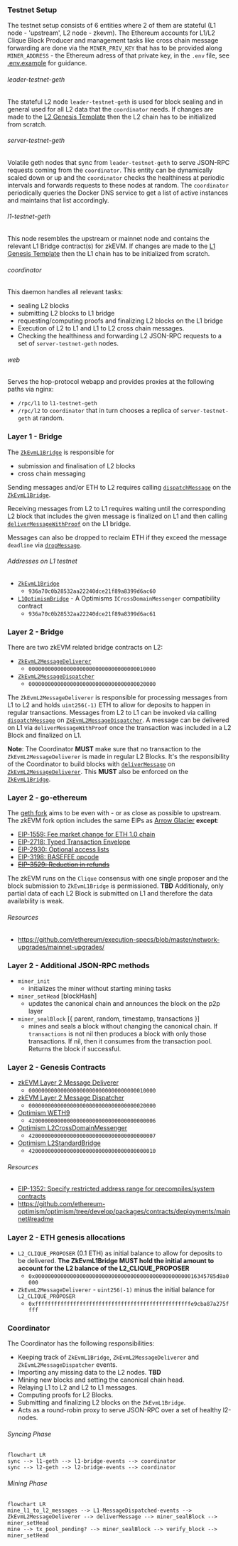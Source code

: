 ### Testnet Setup
The testnet setup consists of 6 entities where 2 of them are stateful (L1 node - 'upstream', L2 node - zkevm).
The Ethereum accounts for L1/L2 Clique Block Producer and management tasks like cross chain message forwarding are done via the
`MINER_PRIV_KEY` that has to be provided along `MINER_ADDRESS` - the Ethereum adress of that private key, in the `.env` file, see [.env.example][env-example] for guidance.

###### leader-testnet-geth
The stateful L2 node `leader-testnet-geth` is used for block sealing and in general used for all L2 data that the `coordinator` needs.
If changes are made to the [L2 Genesis Template][l2-genesis-template] then the L2 chain has to be initialized from scratch.

###### server-testnet-geth
Volatile geth nodes that sync from `leader-testnet-geth` to serve JSON-RPC requests coming from the `coordinator`.
This entity can be dynamically scaled down or up and the `coordinator` checks the healthiness at periodic intervals and forwards requests to these nodes at random.
The `coordinator` periodically queries the Docker DNS service to get a list of active instances and maintains that list accordingly.

###### l1-testnet-geth
This node resembles the upstream or mainnet node and contains the relevant L1 Bridge contract(s) for zkEVM.
If changes are made to the [L1 Genesis Template][l1-genesis-template] then the L1 chain has to be initialized from scratch.

###### coordinator
This daemon handles all relevant tasks:
- sealing L2 blocks
- submitting L2 blocks to L1 bridge
- requesting/computing proofs and finalizing L2 blocks on the L1 bridge
- Execution of L2 to L1 and L1 to L2 cross chain messages.
- Checking the healthiness and forwarding L2 JSON-RPC requests to a set of `server-testnet-geth` nodes.

###### web
Serves the hop-protocol webapp and provides proxies at the following paths via nginx:
- `/rpc/l1` to `l1-testnet-geth`
- `/rpc/l2` to `coordinator` that in turn chooses a replica of `server-testnet-geth` at random.

### Layer 1 - Bridge

The [`ZkEvmL1Bridge`][ZkEvmL1Bridge] is responsible for
- submission and finalisation of L2 blocks
- cross chain messaging

Sending messages and/or ETH to L2 requires calling [`dispatchMessage`][IZkEvmMessageDispatcher] on the [`ZkEvmL1Bridge`][ZkEvmL1Bridge].

Receiving messages from L2 to L1 requires waiting until the corresponding L2 block that includes the given message is finalized on L1 and then calling
[`deliverMessageWithProof`][IZkEvmMessageDelivererWithProof] on the L1 bridge.

Messages can also be dropped to reclaim ETH if they exceed the message `deadline` via [`dropMessage`][IZkEvmMessageDispatcher].

###### Addresses on L1 testnet
- [`ZkEvmL1Bridge`][ZkEvmL1Bridge]
  - `936a70c0b28532aa22240dce21f89a8399d6ac60`
- [`L1OptimismBridge`][L1OptimismBridge] - A Optimisms `ICrossDomainMessenger` compatibility contract
  - `936a70c0b28532aa22240dce21f89a8399d6ac61`

### Layer 2 - Bridge

There are two zkEVM related bridge contracts on L2:

- [`ZkEvmL2MessageDeliverer`][ZkEvmL2MessageDeliverer]
  - `0000000000000000000000000000000000010000`
- [`ZkEvmL2MessageDispatcher`][ZkEvmL2MessageDispatcher]
  - `0000000000000000000000000000000000020000`

The `ZkEvmL2MessageDeliverer` is responsible for processing messages from L1 to L2 and holds `uint256(-1)` ETH to allow for deposits to happen in regular transactions.
Messages from L2 to L1 can be invoked via calling [`dispatchMessage`][IZkEvmMessageDispatcher] on [`ZkEvmL2MessageDispatcher`][ZkEvmL2MessageDispatcher]. A message can be delivered on L1 via `deliverMessageWithProof` once the transaction was included in a L2 Block and finalized on L1.

**Note**: The Coordinator **MUST** make sure that no transaction to the `ZkEvmL2MessageDeliverer` is made in regular L2 Blocks. It's the responsibility of the Coordinator to build blocks with [`deliverMessage`][IZkEvmMessageDelivererWithoutProof] on [`ZkEvmL2MessageDeliverer`][ZkEvmL2MessageDeliverer]. This **MUST** also be enforced on the [`ZkEvmL1Bridge`][ZkEvmL1Bridge].

### Layer 2 - go-ethereum

The [geth fork][geth-fork] aims to be even with - or as close as possible to upstream.
The zkEVM fork option includes the same EIPs as
[Arrow Glacier](https://github.com/ethereum/execution-specs/blob/master/network-upgrades/mainnet-upgrades/arrow-glacier.md)
**except**:
- [EIP-1559: Fee market change for ETH 1.0 chain](https://eips.ethereum.org/EIPS/eip-1559)
- [EIP-2718: Typed Transaction Envelope](https://eips.ethereum.org/EIPS/eip-2718)
- [EIP-2930: Optional access lists](https://eips.ethereum.org/EIPS/eip-2930)
- [EIP-3198: BASEFEE opcode](https://eips.ethereum.org/EIPS/eip-3198)
- ~~[EIP-3529: Reduction in refunds](https://eips.ethereum.org/EIPS/eip-3529)~~

The zkEVM runs on the `Clique` consensus with one single proposer and the block submission to `ZkEvmL1Bridge` is permissioned.
**TBD**
Additionaly, only partial data of each L2 Block is submitted on L1 and therefore the data availability is weak.

###### Resources
- https://github.com/ethereum/execution-specs/blob/master/network-upgrades/mainnet-upgrades/

### Layer 2 - Additional JSON-RPC methods
- `miner_init`
  - initializes the miner without starting mining tasks
- `miner_setHead` [blockHash]
  - updates the canonical chain and announces the block on the p2p layer
- `miner_sealBlock` [{ parent, random, timestamp, transactions }]
  - mines and seals a block without changing the canonical chain.
    If `transactions` is not nil then produces a block with only those transactions. If nil, then it consumes from the transaction pool.
    Returns the block if successful.

### Layer 2 - Genesis Contracts
- [zkEVM Layer 2 Message Deliverer][ZkEvmL2MessageDeliverer]
  - `0000000000000000000000000000000000010000`
- [zkEVM Layer 2 Message Dispatcher][ZkEvmL2MessageDispatcher]
  - `0000000000000000000000000000000000020000`
- [Optimism WETH9](https://optimistic.etherscan.io/address/0x4200000000000000000000000000000000000006)
  - `4200000000000000000000000000000000000006`
- [Optimism L2CrossDomainMessenger](https://optimistic.etherscan.io/address/0x4200000000000000000000000000000000000007)
  - `4200000000000000000000000000000000000007`
- [Optimism L2StandardBridge](https://optimistic.etherscan.io/address/0x4200000000000000000000000000000000000010)
  - `4200000000000000000000000000000000000010`

###### Resources
- [EIP-1352: Specify restricted address range for precompiles/system contracts](https://eips.ethereum.org/EIPS/eip-1352)
- https://github.com/ethereum-optimism/optimism/tree/develop/packages/contracts/deployments/mainnet#readme

### Layer 2 - ETH genesis allocations
- `L2_CLIQUE_PROPOSER` (0.1 ETH) as initial balance to allow for deposits to be delivered.
  **The ZkEvmL1Bridge **MUST** hold the initial amount to account for the L2 balance of the L2_CLIQUE_PROPOSER**
  - `0x000000000000000000000000000000000000000000000000016345785d8a0000`
- `ZkEvmL2MessageDeliverer` - `uint256(-1)` minus the initial balance for `L2_CLIQUE_PROPOSER`
  - `0xfffffffffffffffffffffffffffffffffffffffffffffffffe9cba87a275ffff`

### Coordinator
The Coordinator has the following responsibilities:
- Keeping track of `ZkEvmL1Bridge`, `ZkEvmL2MessageDeliverer` and `ZkEvmL2MessageDispatcher` events.
- Importing any missing data to the L2 nodes. **TBD**
- Mining new blocks and setting the canonical chain head.
- Relaying L1 to L2 and L2 to L1 messages.
- Computing proofs for L2 Blocks.
- Submitting and finalizing L2 blocks on the `ZkEvmL1Bridge`.
- Acts as a round-robin proxy to serve JSON-RPC over a set of healthy l2-nodes.

###### Syncing Phase
```mermaid
flowchart LR
sync --> l1-geth --> l1-bridge-events --> coordinator
sync --> l2-geth --> l2-bridge-events --> coordinator
```
###### Mining Phase
```mermaid
flowchart LR
mine_l1_to_l2_messages --> L1-MessageDispatched-events --> ZkEvmL2MessageDeliverer --> deliverMessage --> miner_sealBlock --> miner_setHead
mine --> tx_pool_pending? --> miner_sealBlock --> verify_block --> miner_setHead
```

[IZkEvmMessageDispatcher]: ../contracts/interfaces/IZkEvmMessageDispatcher.sol
[ZkEvmL2MessageDispatcher]: ../contracts/ZkEvmL2MessageDispatcher.sol
[ZkEvmL2MessageDeliverer]: ../contracts/ZkEvmL2MessageDeliverer.sol
[IZkEvmMessageDelivererWithProof]: ../contracts/interfaces/IZkEvmMessageDelivererWithProof.sol
[IZkEvmMessageDelivererWithoutProof]: ../contracts/interfaces/IZkEvmMessageDelivererWithoutProof.sol
[ZkEvmL1Bridge]: ../contracts/ZkEvmL1Bridge.sol
[l1-genesis-template]: ../docker/geth/templates/l1-testnet.json
[l2-genesis-template]: ../docker/geth/templates/l2-testnet.json
[env-example]: ../.env.example
[L1OptimismBridge]: ../contracts/optimism/L1OptimismBridge.sol
[geth-fork]: https://github.com/privacy-scaling-explorations/go-ethereum
